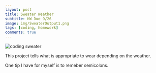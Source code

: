 ```yaml
---
layout: post
title: Sweater Weather
subtitle: HW Due 9/26
image: img/SweaterOutput1.png
tags: [coding, homework]
comments: true
---
```


![coding sweater](/aleedy99.github.io/2019-09-24-sweater-weather/img/SweaterOutput1.png)

This project tells what is appropriate to wear depending on the weather. 

One tip I have for myself is to remeber semicolons.
